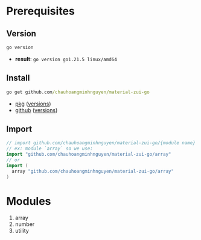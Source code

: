 # Prerequisites

## Version

  ```cmd
  go version
  ```
  - **result**: `go version go1.21.5 linux/amd64`

## Install

  ```cmd
  go get github.com/chauhoangminhnguyen/material-zui-go
  ```
  - [pkg](https://pkg.go.dev/github.com/chauhoangminhnguyen/material-zui-go) ([versions](https://pkg.go.dev/github.com/chauhoangminhnguyen/material-zui-go?tab=versions))
  - [github](https://github.com/chauhoangminhnguyen/material-zui-go) ([versions](https://github.com/chauhoangminhnguyen/material-zui-go/tags))

## Import

  ```go
  // import github.com/chauhoangminhnguyen/material-zui-go/{module name}
  // ex: module `array` so we use:
  import "github.com/chauhoangminhnguyen/material-zui-go/array"
  // or
  import (
    array "github.com/chauhoangminhnguyen/material-zui-go/array"
  )
  ```

# Modules

<ol>
  <li>array</li>
  <li>number</li>
  <li>utility</li>
  <!-- <li>string</li> -->
  <!-- <li>map</li> -->
</ol>
